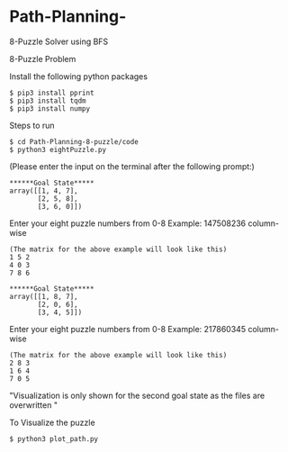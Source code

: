# Path-Planning-
8-Puzzle Solver using BFS


8-Puzzle Problem

Install the following python packages
```
$ pip3 install pprint
$ pip3 install tqdm
$ pip3 install numpy
```
Steps to run
```
$ cd Path-Planning-8-puzzle/code
$ python3 eightPuzzle.py
```
(Please enter the input on the terminal after the following prompt:)

```
******Goal State*****
array([[1, 4, 7],
       [2, 5, 8],
       [3, 6, 0]])
```
Enter your eight puzzle numbers from 0-8 Example: 147508236 column-wise 


```
(The matrix for the above example will look like this)
1 5 2
4 0 3
7 8 6
```

```
******Goal State*****
array([[1, 8, 7],
       [2, 0, 6],
       [3, 4, 5]])
```
Enter your eight puzzle numbers from 0-8 Example: 217860345 column-wise


```
(The matrix for the above example will look like this)
2 8 3
1 6 4
7 0 5
```


"Visualization is only shown for the second goal state as the files are overwritten "

To Visualize the puzzle
```
$ python3 plot_path.py

```
